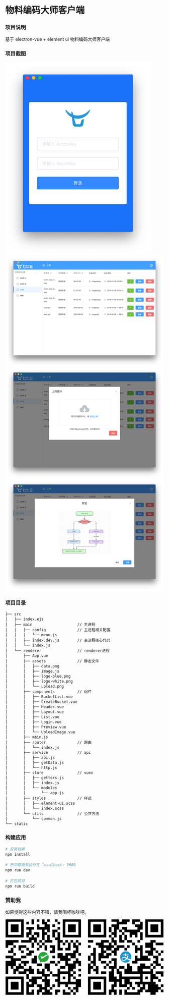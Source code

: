 # 物料编码大师客户端

### 项目说明

基于 electron-vue + element ui 物料编码大师客户端

### 项目截图

![screenshot1](./screenshot/screenshot-01.png)
![screenshot2](./screenshot/screenshot-02.png)
![screenshot3](./screenshot/screenshot-03.png)
![screenshot4](./screenshot/screenshot-04.png)

### 项目目录

```
├── src
│   ├── index.ejs
│   ├── main                    // 主进程
│   │   ├── config              // 主进程相关配置
│   │   │   └── menu.js
│   │   ├── index.dev.js        // 主进程核心代码
│   │   └── index.js
│   └── renderer                // renderer进程
│       ├── App.vue
│       ├── assets              // 静态文件
│       │   ├── data.png
│       │   ├── image.js
│       │   ├── logo-blue.png
│       │   ├── logo-white.png
│       │   └── upload.png
│       ├── components          // 组件
│       │   ├── BucketList.vue 
│       │   ├── CreateBucket.vue
│       │   ├── Header.vue
│       │   ├── Layout.vue
│       │   ├── List.vue
│       │   ├── Login.vue
│       │   ├── Preview.vue
│       │   └── UploadImage.vue
│       ├── main.js
│       ├── router              // 路由
│       │   └── index.js
│       ├── service             // api
│       │   ├── api.js
│       │   ├── getData.js
│       │   └── http.js
│       ├── store               // vuex
│       │   ├── getters.js
│       │   ├── index.js
│       │   └── modules
│       │       └── app.js
│       ├── styles              // 样式
│       │   ├── element-ui.scss
│       │   └── index.scss
│       └── utils               // 公共方法
│           └── common.js
└── static
```

### 构建应用

``` bash
# 安装依赖
npm install

# 热加载服务运行在 localhost: 9080
npm run dev

# 打包项目
npm run build
```

### 赞助我

如果觉得这些内容不错，请我喝杯咖啡吧。

![pay](./screenshot/pay.png)
